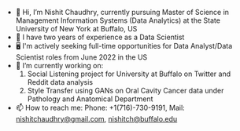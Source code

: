 - 👋 Hi, I’m Nishit Chaudhry, currently pursuing Master of Science in Management Information Systems (Data Analytics) at the State University of New York at Buffalo, US
- 👀 I have two years of experience as a Data Scientist
- 🖥 I'm actively seeking full-time opportunities for Data Analyst/Data Scientist roles from June 2022 in the US
- 🌱 I’m currently working on:
    1. Social Listening project for University at Buffalo on Twitter and Reddit data analysis 
    2. Style Transfer using GANs on Oral Cavity Cancer data under Pathology and Anatomical Department
- 📫 How to reach me: Phone: +1(716)-730-9191, Mail: nishitchaudhry@gmail.com, nishitch@buffalo.edu

<!---
nishitchaudhry/nishitchaudhry is a ✨ special ✨ repository because its `README.md` (this file) appears on your GitHub profile.
You can click the Preview link to take a look at your changes.
--->
